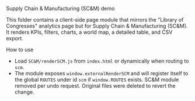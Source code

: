 Supply Chain & Manufacturing (SC&M) demo

This folder contains a client-side page module that mirrors the "Library of Congresses" analytics page but for Supply Chain & Manufacturing (SC&M). It renders KPIs, filters, charts, a world map, a detailed table, and CSV export.

How to use

- Load `SC&M/renderSCM.js` from `index.html` or dynamically when routing to `scm`.
- The module exposes `window.externalRenderSCM` and will register itself to the global `ROUTES` under id `scm` if `window.ROUTES` exists.
SC&M module removed per undo request. Original files were deleted to revert the change.
